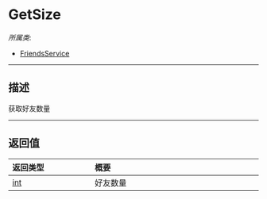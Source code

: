 # GetSize

*所属类*:
* [FriendsService](/Api/Classes/Service/FriendsService.md)
------------------------------------------------------------------------------------------
## 描述

获取好友数量


------------------------------------------------------------------------------------------
## 返回值

|<div style="width:150px">返回类型</div>|<div style="width:520px">概要</div>|
|:---|:---|
|[int](/Api/DataType/Number.md)|好友数量|
